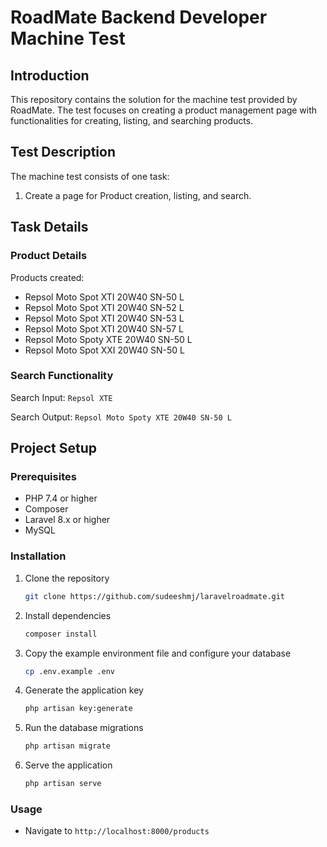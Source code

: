 # RoadMate Backend Developer Machine Test

## Introduction

This repository contains the solution for the machine test provided by RoadMate. The test focuses on creating a product management page with functionalities for creating, listing, and searching products.

## Test Description

The machine test consists of one task:

1. Create a page for Product creation, listing, and search.

## Task Details

### Product Details

Products created:

- Repsol Moto Spot XTI 20W40 SN-50 L
- Repsol Moto Spot XTI 20W40 SN-52 L
- Repsol Moto Spot XTI 20W40 SN-53 L
- Repsol Moto Spot XTI 20W40 SN-57 L
- Repsol Moto Spoty XTE 20W40 SN-50 L
- Repsol Moto Spot XXI 20W40 SN-50 L

### Search Functionality

Search Input: `Repsol XTE`

Search Output: `Repsol Moto Spoty XTE 20W40 SN-50 L`

## Project Setup

### Prerequisites

- PHP 7.4 or higher
- Composer
- Laravel 8.x or higher
- MySQL 

### Installation

1. Clone the repository

    ```bash
    git clone https://github.com/sudeeshmj/laravelroadmate.git
    ```

2. Install dependencies

    ```bash
    composer install
    ```

3. Copy the example environment file and configure your database

    ```bash
    cp .env.example .env
    ```

4. Generate the application key

    ```bash
    php artisan key:generate
    ```

5. Run the database migrations

    ```bash
    php artisan migrate
    ```

6. Serve the application

    ```bash
    php artisan serve
    ```

### Usage

- Navigate to `http://localhost:8000/products` 
